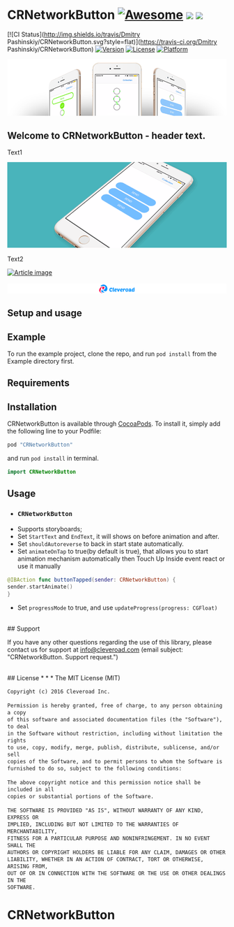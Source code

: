 # CRNetworkButton [![Awesome](https://cdn.rawgit.com/sindresorhus/awesome/d7305f38d29fed78fa85652e3a63e154dd8e8829/media/badge.svg)](https://github.com/sindresorhus/awesome) <img src="https://www.cleveroad.com/public/comercial/label-ios.svg" height="20"> <a href="https://www.cleveroad.com/?utm_source=github&utm_medium=label&utm_campaign=contacts"><img src="https://www.cleveroad.com/public/comercial/label-cleveroad.svg" height="20"></a>

[![CI Status](http://img.shields.io/travis/Dmitry Pashinskiy/CRNetworkButton.svg?style=flat)](https://travis-ci.org/Dmitry Pashinskiy/CRNetworkButton)
[![Version](https://img.shields.io/cocoapods/v/CRNetworkButton.svg?style=flat)](http://cocoapods.org/pods/CRNetworkButton)
[![License](https://img.shields.io/cocoapods/l/CRNetworkButton.svg?style=flat)](http://cocoapods.org/pods/CRNetworkButton)
[![Platform](https://img.shields.io/cocoapods/p/CRNetworkButton.svg?style=flat)](http://cocoapods.org/pods/CRNetworkButton)

![Header image](/images/header.png)

## Welcome to CRNetworkButton - header text.

Text1


![Demo image](/images/demo.gif)


Text2

[![Article image](/images/article.jpg)](https://www.cleveroad.com/blog/case-study-audio-visualization-view-for-android-by-cleveroad)
<br/><br/>
[![Awesome](/images/logo-footer.png)](https://www.cleveroad.com/?utm_source=github&utm_medium=label&utm_campaign=contacts)
<br/>
## Setup and usage

## Example

To run the example project, clone the repo, and run `pod install` from the Example directory first.

## Requirements

## Installation

CRNetworkButton is available through [CocoaPods](http://cocoapods.org). To install
it, simply add the following line to your Podfile:

```ruby
pod "CRNetworkButton"
```
and run `pod install` in terminal.

```swift
import CRNetworkButton
```

## Usage
* ### `CRNetworkButton`
* Supports storyboards;
* Set `StartText` and `EndText`, it will shows on before animation and after.
* Set `shouldAutoreverse` to back in start state automatically.
* Set `animateOnTap` to true(by default is true), that allows you to start animation mechanism automatically then Touch Up Inside event react or use it manually

```swift
@IBAction func buttonTapped(sender: CRNetworkButton) {
sender.startAnimate()
}
```
* Set `progressMode` to true, and use `updateProgress(progress: CGFloat)`


<br />
## Support

If you have any other questions regarding the use of this library, please contact us for support at info@cleveroad.com (email subject: "CRNetworkButton. Support request.") 

<br />
## License
* * *
    The MIT License (MIT)
    
    Copyright (c) 2016 Cleveroad Inc.
    
    Permission is hereby granted, free of charge, to any person obtaining a copy
    of this software and associated documentation files (the "Software"), to deal
    in the Software without restriction, including without limitation the rights
    to use, copy, modify, merge, publish, distribute, sublicense, and/or sell
    copies of the Software, and to permit persons to whom the Software is
    furnished to do so, subject to the following conditions:
    
    The above copyright notice and this permission notice shall be included in all
    copies or substantial portions of the Software.
    
    THE SOFTWARE IS PROVIDED "AS IS", WITHOUT WARRANTY OF ANY KIND, EXPRESS OR
    IMPLIED, INCLUDING BUT NOT LIMITED TO THE WARRANTIES OF MERCHANTABILITY,
    FITNESS FOR A PARTICULAR PURPOSE AND NONINFRINGEMENT. IN NO EVENT SHALL THE
    AUTHORS OR COPYRIGHT HOLDERS BE LIABLE FOR ANY CLAIM, DAMAGES OR OTHER
    LIABILITY, WHETHER IN AN ACTION OF CONTRACT, TORT OR OTHERWISE, ARISING FROM,
    OUT OF OR IN CONNECTION WITH THE SOFTWARE OR THE USE OR OTHER DEALINGS IN THE
    SOFTWARE.



# CRNetworkButton





